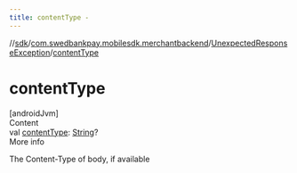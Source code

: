 ```yaml
---
title: contentType -
---
```

//[sdk](../../../index)/[com.swedbankpay.mobilesdk.merchantbackend](../index)/[UnexpectedResponseException](index)/[contentType](content-type)



# contentType  
[androidJvm]  
Content  
val [contentType](content-type): [String](https://kotlinlang.org/api/latest/jvm/stdlib/kotlin/-string/index.html)?  
More info  


The Content-Type of body, if available

  



